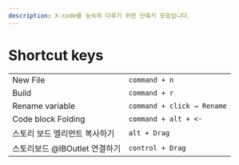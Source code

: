 ```yaml
---
description: X-code를 능숙히 다루기 위한 단축키 모음입니다.
---
```


# Shortcut keys

|                      |                            |
| -------------------- | -------------------------- |
| New File             | `command + n`              |
| Build                | `command + r`              |
| Rename variable      | `command + click → Rename` |
| Code block Folding   | `command + alt + <-`       |
| 스토리 보드 엘리먼트 복사하기     | `alt + Drag`               |
| 스토리보드 @IBOutlet 연결하기 | `control + Drag`           |





&#x20;

&#x20;

&#x20;
